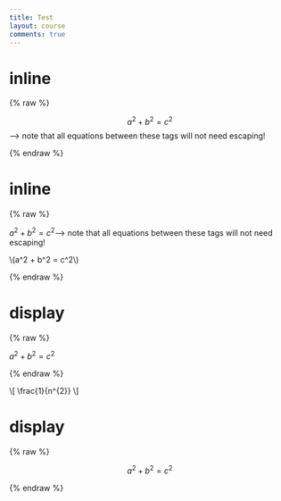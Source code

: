 ```yaml
---
title: Test
layout: course
comments: true
---
```


# inline
{% raw %} 
 	
$$a^2 + b^2 = c^2$$--> note that all equations between these tags will not need escaping!	

{% endraw %} 

# inline
{% raw %} 
 	
$a^2 + b^2 = c^2$--> note that all equations between these tags will not need escaping!	

\\(a^2 + b^2 = c^2\\)

{% endraw %} 

# display

{% raw %} 
 	
$a^2 + b^2 = c^2$

{% endraw %} 

\\[ \frac{1}{n^{2}} \\]


# display

{% raw %} 
 	
$$a^2 + b^2 = c^2$$

{% endraw %} 